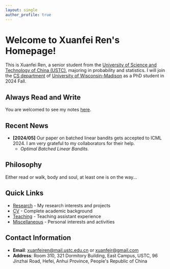 ```yaml
---
layout: single
author_profile: true
---
```


# Welcome to Xuanfei Ren's Homepage!

This is Xuanfei Ren, a senior student from the [University of Science and Technology of China (USTC)](http://en.ustc.edu.cn/), majoring in probability and statistics. I will join the [CS department](https://www.cs.wisc.edu/) of [University of Wisconsin-Madison](https://www.wisc.edu/) as a PhD student in 2024 Fall.

## Always Read and Write

You are welcomed to see my notes [here](/notes/). 

## Recent News

- **[2024/05]** Our paper on batched linear bandits gets accepted to ICML 2024. I am very grateful to my collaborators for their help.
  - *Optimal Batched Linear Bandits.*

## Philosophy

Either read or walk, body and soul, at least one is on the way...

## Quick Links

- [Research](/research/) - My research interests and projects
- [CV](/cv/) - Complete academic background
- [Teaching](/teaching/) - Teaching assistant experience  
- [Miscellaneous](/misc/) - Personal interests and activities

## Contact Information

- **Email**: xuanfeiren@mail.ustc.edu.cn or xuanfeir@gmail.com
- **Address**: Room 310, 321 Dormitory Building, East Campus, USTC, 96 Jinzhai Road, Hefei, Anhui Province, People's Republic of China
